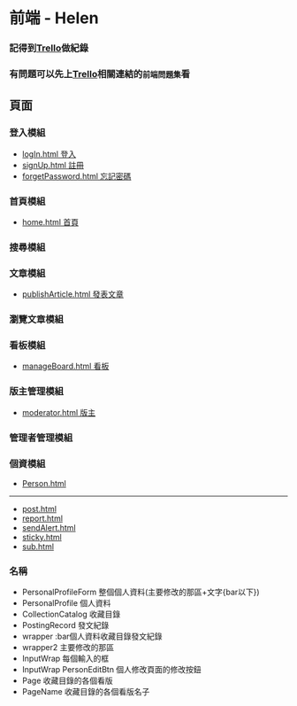 # 前端 - Helen
### 記得到[Trello](https://trello.com/b/2amh64r0/helen)做紀錄
### 有問題可以先上[Trello](https://trello.com/b/2amh64r0/helen)相關連結的`前端問題集`看
## 頁面
### 登入模組
+ [logIn.html  登入](https://github.com/ytchao0234/softwareEngineeringProject/blob/frontEnd/html/logIn.html)
+ [signUp.html  註冊](https://github.com/ytchao0234/softwareEngineeringProject/blob/frontEnd/html/signUp.html)
+ [forgetPassword.html  忘記密碼](https://github.com/ytchao0234/softwareEngineeringProject/blob/frontEnd/html/forgetPassword.html)
### 首頁模組
+ [home.html  首頁](https://github.com/ytchao0234/softwareEngineeringProject/blob/frontEnd/html/home.html)
### 搜尋模組

### 文章模組
+ [publishArticle.html  發表文章](https://github.com/ytchao0234/softwareEngineeringProject/blob/frontEnd/html/publishArticle.html)
### 瀏覽文章模組

### 看板模組
+ [manageBoard.html  看板](https://github.com/ytchao0234/softwareEngineeringProject/blob/frontEnd/html/manageBoard.html)
### 版主管理模組
 + [moderator.html  版主](https://github.com/ytchao0234/softwareEngineeringProject/blob/frontEnd/html/moderator.html)
### 管理者管理模組

### 個資模組
+ [Person.html](https://github.com/ytchao0234/softwareEngineeringProject/blob/frontEnd/html/Person.html)
---
+ [post.html](https://github.com/ytchao0234/softwareEngineeringProject/blob/frontEnd/html/post.html)
+ [report.html](https://github.com/ytchao0234/softwareEngineeringProject/blob/frontEnd/html/report.html)
+ [sendAlert.html](https://github.com/ytchao0234/softwareEngineeringProject/blob/frontEnd/html/sendAlert.html)
+ [sticky.html](https://github.com/ytchao0234/softwareEngineeringProject/blob/frontEnd/html/sticky.html)
+ [sub.html](https://github.com/ytchao0234/softwareEngineeringProject/blob/frontEnd/html/sub.html)

### 名稱
+ PersonalProfileForm 整個個人資料(主要修改的那區+文字{bar以下})
+ PersonalProfile 個人資料
+ CollectionCatalog 收藏目錄
+ PostingRecord 發文紀錄
+ wrapper :bar個人資料收藏目錄發文紀錄
+ wrapper2  主要修改的那區
+ InputWrap 每個輸入的框
+ InputWrap PersonEditBtn 個人修改頁面的修改按鈕
+ Page 收藏目錄的各個看版
+ PageName 收藏目錄的各個看版名子